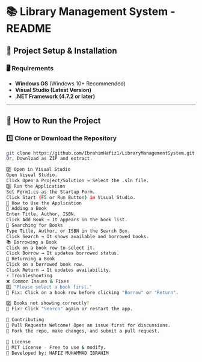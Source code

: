 # 📚 Library Management System - README

## 🚀 **Project Setup & Installation**

### 🖥️ **Requirements**
- **Windows OS** (Windows 10+ Recommended)
- **Visual Studio (Latest Version)**
- **.NET Framework (4.7.2 or later)**  

---

## 🔧 **How to Run the Project**
### 1️⃣ **Clone or Download the Repository**
```sh
git clone https://github.com/IbrahimHafiz1/LibraryManagementSystem.git
Or, Download as ZIP and extract.

2️⃣ Open in Visual Studio
Open Visual Studio.
Click Open a Project/Solution → Select the .sln file.
3️⃣ Run the Application
Set Form1.cs as the Startup Form.
Click Start (F5 or Run Button) in Visual Studio.
🎯 How to Use the Application
📖 Adding a Book
Enter Title, Author, ISBN.
Click Add Book → It appears in the book list.
🔎 Searching for Books
Type Title, Author, or ISBN in the Search Box.
Click Search → It shows available and borrowed books.
📚 Borrowing a Book
Click on a book row to select it.
Click Borrow → It updates borrowed status.
🔄 Returning a Book
Click on a borrowed book row.
Click Return → It updates availability.
⚡ Troubleshooting
❌ Common Issues & Fixes
1️⃣ "Please select a book first."
🔹 Fix: Click on a book row before clicking "Borrow" or "Return".

2️⃣ Books not showing correctly?
🔹 Fix: Click "Search" again or restart the app.

📌 Contributing
🔹 Pull Requests Welcome! Open an issue first for discussions.
🔹 Fork the repo, make changes, and submit a pull request.

📜 License
🔹 MIT License - Free to use & modify.
🔹 Developed by: HAFIZ MUHAMMAD IBRAHIM